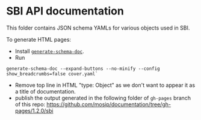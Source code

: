 # SBI API documentation

This folder contains JSON schema YAMLs for various objects used in SBI. 

To generate HTML pages:
* Install [`generate-schema-doc`](https://pypi.org/project/json-schema-for-humans/).
* Run
```
generate-schema-doc --expand-buttons --no-minify --config show_breadcrumbs=false cover.yaml`
```
* Remove top line in HTML "type: Object" as we don't want to appear it as a title of documentation.
* publish the output generated in the following folder of `gh-pages` branch of this repo: https://github.com/mosip/documentation/tree/gh-pages/1.2.0/sbi
